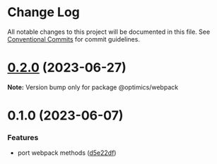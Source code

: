 # Change Log

All notable changes to this project will be documented in this file.
See [Conventional Commits](https://conventionalcommits.org) for commit guidelines.

# [0.2.0](https://github.com/optimics/forge/compare/v0.1.1...v0.2.0) (2023-06-27)

**Note:** Version bump only for package @optimics/webpack





# 0.1.0 (2023-06-07)


### Features

* port webpack methods ([d5e22df](https://github.com/optimics/forge/commit/d5e22df5c54b0e40cc6c1d1033b2edcf68532b6b))
